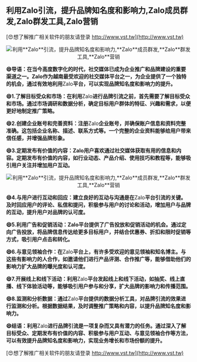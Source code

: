 ## **利用**Zalo**引流，提升品牌知名度和影响力,**Zalo**成员群发,**Zalo**群发工具,**Zalo**营销**

[😍想了解推广相关软件的朋友请登录 http://www.vst.tw](http://www.vst.tw)

 <center><img src="https://vst.tw/MP4/tuiguang/png/1.png" alt="利用**Zalo**引流，提升品牌知名度和影响力,**Zalo**成员群发,**Zalo**群发工具,**Zalo**营销"></center>

**😄导语：在当今高度数字化的时代，社交媒体已成为企业推广和品牌建设的重要渠道之一。**Zalo**作为越南最受欢迎的社交媒体平台之一，为企业提供了一个独特的机会，通过有效地利用**Zalo**平台，可以实现品牌知名度和影响力的提升。**

**😄1.了解目标受众和市场：在利用**Zalo**进行品牌引流之前，首先需要了解目标受众和市场。通过市场调研和数据分析，确定目标用户群体的特征、兴趣和需求，以便更好地制定推广策略。**

**😄2.创建企业账号和完善资料：注册**Zalo**企业账号，并确保账户信息和资料完整准确。这包括企业名称、描述、联系方式等。一个完整的企业资料能够给用户带来信任感，并增强品牌形象。**

**😄3.定期发布有价值的内容：**Zalo**用户喜欢通过社交媒体获取有用的信息和内容。定期发布有价值的内容，如行业动态、产品介绍、使用技巧和教程等，能够吸引用户关注并增加用户互动。**

 <center><img src="https://vst.tw/MP4/tuiguang/png/3.png" alt="利用**Zalo**引流，提升品牌知名度和影响力,**Zalo**成员群发,**Zalo**群发工具,**Zalo**营销"></center>

**😄4.与用户进行互动和回应：建立良好的互动与沟通是在**Zalo**平台引流的关键。及时回应用户的评论、私信和提问，积极参与用户的讨论和活动，增加用户与品牌的互动，提升用户对品牌的认可度。**

**😄5.利用广告和促销活动：**Zalo**平台提供了广告投放和促销活动的机会。通过定向广告投放，将品牌信息传达给更多目标用户，并结合优惠券、折扣和限时促销等方式，吸引用户点击和转化。**

**😄6.与意见领袖合作：在**Zalo**平台上，有许多受欢迎的意见领袖和知名博主。与这些有影响力的人合作，如邀请他们进行产品评测、合作推广等，能够借助他们的影响力扩大品牌的曝光度和认可度。**

**😄7.开展线上和线下活动：利用**Zalo**平台发起线上和线下活动，如抽奖、线上直播、线下体验活动等，能够吸引用户参与和分享，扩大品牌的影响力和传播范围。**

**😄8.监测和分析数据：通过**Zalo**平台提供的数据分析工具，对品牌引流的效果进行监测和分析。根据数据结果，及时调整推广策略和内容，以提升品牌知名度和影响力。**

**😄结语：利用**Zalo**进行品牌引流是一项复杂而又具有潜力的任务。通过深入了解目标受众、定期发布有价值的内容、积极参与用户互动、与意见领袖合作等方法，可以有效提升品牌知名度和影响力，实现业务增长和市场份额的提升。**

[😍想了解推广相关软件的朋友请登录 http://www.vst.tw](http://www.vst.tw)



